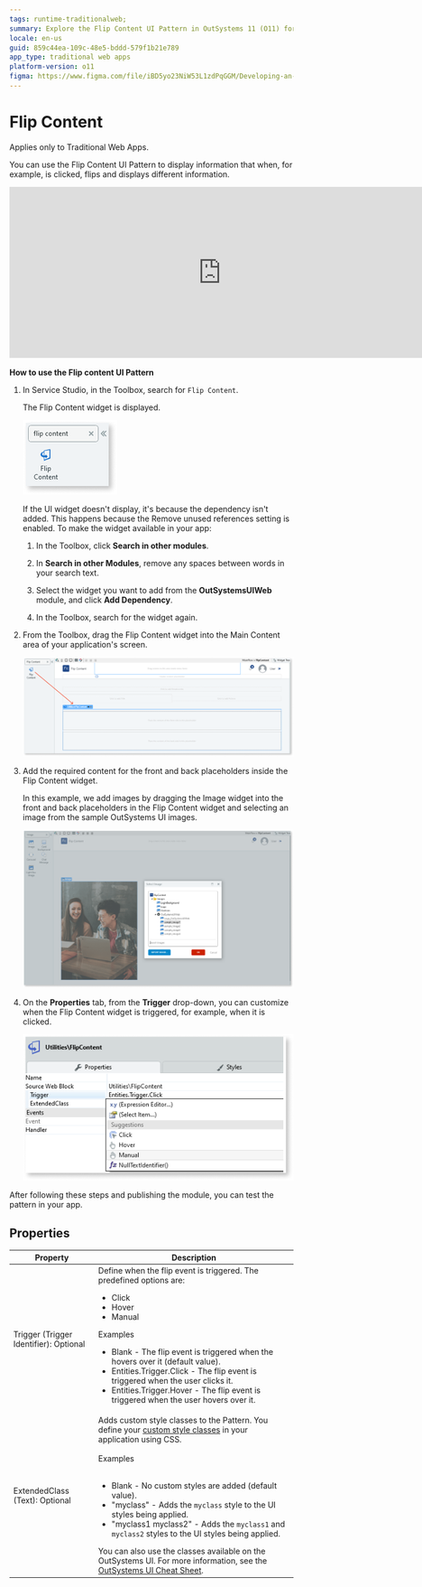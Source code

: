 ```yaml
---
tags: runtime-traditionalweb; 
summary: Explore the Flip Content UI Pattern in OutSystems 11 (O11) for interactive content display in Traditional Web Apps.
locale: en-us
guid: 859c44ea-109c-48e5-bddd-579f1b21e789
app_type: traditional web apps
platform-version: o11
figma: https://www.figma.com/file/iBD5yo23NiW53L1zdPqGGM/Developing-an-Application?type=design&node-id=245%3A103&mode=design&t=u4ANW5BJS7Flsdmg-1
---
```


# Flip Content

<div class="info" markdown="1">

Applies only to Traditional Web Apps.

</div>

 You can use the Flip Content UI Pattern to display information that when, for example, is clicked, flips and displays different information.

<iframe src="https://player.vimeo.com/video/977630439" width="750" height="303" frameborder="0" allow="autoplay; fullscreen" allowfullscreen="">Video showing the Flip Content UI Pattern in action, where content flips to reveal additional information when clicked.</iframe>

**How to use the Flip content UI Pattern**

1. In Service Studio, in the Toolbox, search for `Flip Content`.

    The Flip Content widget is displayed.

    ![Screenshot of the Flip Content widget in the Service Studio toolbox.](images/flipcontent-2-ss.png "Flip Content Widget in Service Studio")

    If the UI widget doesn't display, it's because the dependency isn't added. This happens because the Remove unused references setting is enabled. To make the widget available in your app:

    1. In the Toolbox, click **Search in other modules**.

    1. In **Search in other Modules**, remove any spaces between words in your search text.

    1. Select the widget you want to add from the **OutSystemsUIWeb** module, and click **Add Dependency**.

    1. In the Toolbox, search for the widget again.

1. From the Toolbox, drag the Flip Content widget into the Main Content area of your application's screen.

    ![Screenshot showing the process of dragging the Flip Content widget into the main content area of an application's screen in Service Studio.](images/flipcontent-3-ss.png "Dragging Flip Content Widget into Main Content Area")

1. Add the required content for the front and back placeholders inside the Flip Content widget.

    In this example, we add images by dragging the Image widget into the front and back placeholders in the Flip Content widget and selecting an image from the sample OutSystems UI images.

    ![Screenshot demonstrating how to add images to the front and back placeholders of the Flip Content widget in Service Studio.](images/flipcontent-4-ss.png "Adding Content to Flip Content Widget")

1. On the **Properties** tab, from the **Trigger** drop-down, you can customize when the Flip Content widget is triggered, for example, when it is clicked.  

    ![Screenshot of the Properties tab in Service Studio where the Trigger property of the Flip Content widget can be customized.](images/flipcontent-5-ss.png "Customizing Flip Content Trigger Property")

After following these steps and publishing the module, you can test the pattern in your app.

## Properties

| **Property**                           | **Description**                                                                                                                                                                                                                                                                                                                                                                                                                                                                                                                                                                                                                    |
|----------------------------------------|------------------------------------------------------------------------------------------------------------------------------------------------------------------------------------------------------------------------------------------------------------------------------------------------------------------------------------------------------------------------------------------------------------------------------------------------------------------------------------------------------------------------------------------------------------------------------------------------------------------------------------|
| Trigger (Trigger Identifier): Optional | Define when the flip event is triggered. The predefined options are:<p><ul><li>Click</li><li>Hover</li><li>Manual</li></ul></p><p>Examples <ul><li>Blank - The flip event is triggered when the hovers over it (default value).</li><li>Entities.Trigger.Click - The flip event is triggered when the user clicks it.</li><li>Entities.Trigger.Hover -  The flip event is triggered when the user hovers over it.</li></ul></p>                                                                                                                                                                                                    |
| ExtendedClass (Text): Optional         | Adds custom style classes to the Pattern. You define your [custom style classes](../../../look-feel/css.md) in your application using CSS.<br/><br/>Examples<br/><br/> <ul><li>Blank - No custom styles are added (default value).</li><li>"myclass" - Adds the ``myclass`` style to the UI styles being applied.</li><li>"myclass1 myclass2" - Adds the ``myclass1`` and ``myclass2`` styles to the UI styles being applied.</li></ul>You can also use the classes available on the OutSystems UI. For more information, see the [OutSystems UI Cheat Sheet](https://outsystemsui.outsystems.com/OutSystemsUIWebsite/CheatSheet). |
